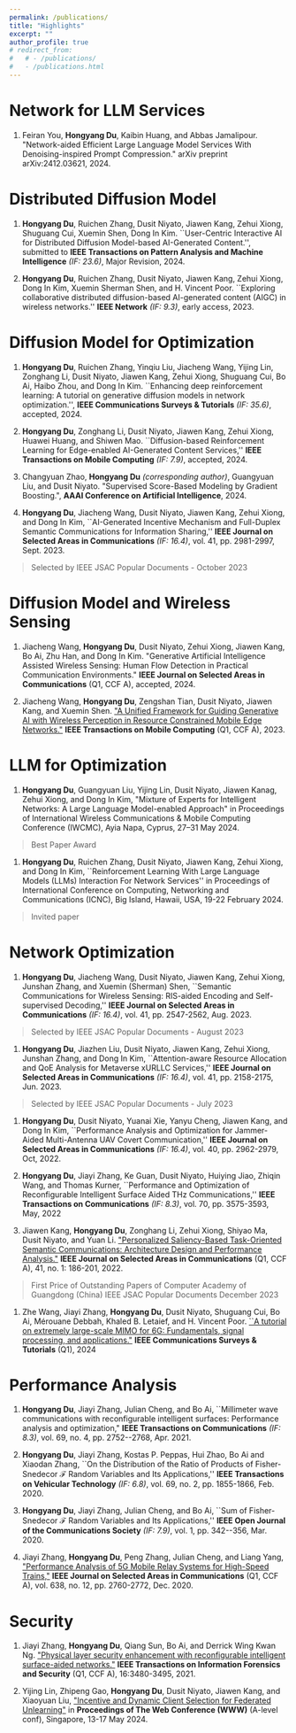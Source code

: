 ```yaml
---
permalink: /publications/
title: "Highlights"
excerpt: ""
author_profile: true
# redirect_from: 
#   # - /publications/
#   - /publications.html
---
```


# Network for LLM Services
1. Feiran You, **Hongyang Du**, Kaibin Huang, and Abbas Jamalipour. "Network-aided Efficient Large Language Model Services With Denoising-inspired Prompt Compression." arXiv preprint arXiv:2412.03621, 2024.

# Distributed Diffusion Model
1. **Hongyang Du**, Ruichen Zhang, Dusit Niyato, Jiawen Kang, Zehui Xiong, Shuguang Cui, Xuemin Shen, Dong In Kim. ``User-Centric Interactive AI for Distributed Diffusion Model-based AI-Generated Content.'', submitted to **IEEE Transactions on Pattern Analysis and Machine Intelligence** *(IF: 23.6)*, Major Revision, 2024.

1. **Hongyang Du**, Ruichen Zhang, Dusit Niyato, Jiawen Kang, Zehui Xiong, Dong In Kim, Xuemin Sherman Shen, and H. Vincent Poor. ``Exploring collaborative distributed diffusion-based AI-generated content (AIGC) in wireless networks.'' **IEEE Network** *(IF: 9.3)*, early access, 2023.

# Diffusion Model for Optimization
1. **Hongyang Du**, Ruichen Zhang, Yinqiu Liu, Jiacheng Wang, Yijing Lin, Zonghang Li, Dusit Niyato, Jiawen Kang, Zehui Xiong, Shuguang Cui, Bo Ai, Haibo Zhou, and Dong In Kim. ``Enhancing deep reinforcement learning: A tutorial on generative diffusion models in network optimization.'', **IEEE Communications Surveys & Tutorials** *(IF: 35.6)*, accepted, 2024.

1. **Hongyang Du**, Zonghang Li, Dusit Niyato, Jiawen Kang, Zehui Xiong, Huawei Huang, and Shiwen Mao. ``Diffusion-based Reinforcement Learning for Edge-enabled AI-Generated Content Services,'' **IEEE Transactions on Mobile Computing** *(IF: 7.9)*, accepted, 2024.

1. Changyuan Zhao, **Hongyang Du** *(corresponding author)*, Guangyuan Liu, and Dusit Niyato. "Supervised Score-Based Modeling by Gradient Boosting.", **AAAI Conference on Artificial Intelligence**, 2024.

1. **Hongyang Du**, Jiacheng Wang, Dusit Niyato, Jiawen Kang, Zehui Xiong, and Dong In Kim, ``AI-Generated Incentive Mechanism and Full-Duplex Semantic Communications for Information Sharing,'' **IEEE Journal on Selected Areas in Communications** *(IF: 16.4)*, vol. 41, pp. 2981-2997, Sept. 2023.
> Selected by IEEE JSAC Popular Documents - October 2023

# Diffusion Model and Wireless Sensing
1. Jiacheng Wang, **Hongyang Du**, Dusit Niyato, Zehui Xiong, Jiawen Kang, Bo Ai, Zhu Han, and Dong In Kim. "Generative Artificial Intelligence Assisted Wireless Sensing: Human Flow Detection in Practical Communication Environments." **IEEE Journal on Selected Areas in Communications** (Q1, CCF A), accepted, 2024. 

1. Jiacheng Wang, **Hongyang Du**, Zengshan Tian, Dusit Niyato, Jiawen Kang, and Xuemin Shen. ["A Unified Framework for Guiding Generative AI with Wireless Perception in Resource Constrained Mobile Edge Networks."](https://arxiv.org/abs/2309.01426) **IEEE Transactions on Mobile Computing** (Q1, CCF A), 2023.

# LLM for Optimization
1. **Hongyang Du**, Guangyuan Liu, Yijing Lin, Dusit Niyato, Jiawen Kanag, Zehui Xiong, and Dong In Kim, "Mixture of Experts for Intelligent Networks: A Large Language Model-enabled Approach" in Proceedings of International Wireless Communications & Mobile Computing Conference (IWCMC), Ayia Napa, Cyprus, 27–31 May 2024. 
> Best Paper Award

1. **Hongyang Du**, Ruichen Zhang, Dusit Niyato, Jiawen Kang, Zehui Xiong, and Dong In Kim, ``Reinforcement Learning With Large Language Models (LLMs) Interaction For Network Services'' in Proceedings of International Conference on Computing, Networking and Communications (ICNC), Big Island, Hawaii, USA, 19-22 February 2024. 
> Invited paper

# Network Optimization
1. **Hongyang Du**, Jiacheng Wang, Dusit Niyato, Jiawen Kang, Zehui Xiong, Junshan Zhang, and Xuemin (Sherman) Shen, ``Semantic Communications for Wireless Sensing: RIS-aided Encoding and Self-supervised Decoding,'' **IEEE Journal on Selected Areas in Communications** *(IF: 16.4)*, vol. 41, pp. 2547-2562, Aug. 2023.
> Selected by IEEE JSAC Popular Documents - August 2023

1. **Hongyang Du**, Jiazhen Liu, Dusit Niyato, Jiawen Kang, Zehui Xiong, Junshan Zhang, and Dong In Kim, ``Attention-aware Resource Allocation and QoE Analysis for Metaverse xURLLC Services,'' **IEEE Journal on Selected Areas in Communications** *(IF: 16.4)*, vol. 41, pp. 2158-2175, Jun. 2023.
> Selected by IEEE JSAC Popular Documents - July 2023

1. **Hongyang Du**, Dusit Niyato, Yuanai Xie, Yanyu Cheng, Jiawen Kang, and Dong In Kim, ``Performance Analysis and Optimization for Jammer-Aided Multi-Antenna UAV Covert Communication,'' **IEEE Journal on Selected Areas in Communications** *(IF: 16.4)*, vol. 40, pp. 2962-2979, Oct, 2022.

1. **Hongyang Du**, Jiayi Zhang, Ke Guan, Dusit Niyato, Huiying Jiao, Zhiqin Wang, and Thomas Kurner, ``Performance and Optimization of Reconfigurable Intelligent Surface Aided THz Communications,'' **IEEE Transactions on Communications** *(IF: 8.3)*, vol. 70, pp. 3575-3593, May, 2022

1. Jiawen Kang, **Hongyang Du**, Zonghang Li, Zehui Xiong, Shiyao Ma, Dusit Niyato, and Yuan Li. ["Personalized Saliency-Based Task-Oriented Semantic Communications: Architecture Design and Performance Analysis."](https://arxiv.org/pdf/2209.12274) **IEEE Journal on Selected Areas in Communications** (Q1, CCF A), 41, no. 1: 186-201, 2022. 
> First Price of Outstanding Papers of Computer Academy of Guangdong (China)
> IEEE JSAC Popular Documents December 2023

1. Zhe Wang, Jiayi Zhang, **Hongyang Du**, Dusit Niyato, Shuguang Cui, Bo Ai, Mérouane Debbah, Khaled B. Letaief, and H. Vincent Poor. [``A tutorial on extremely large-scale MIMO for 6G: Fundamentals, signal processing, and applications."](https://ieeexplore.ieee.org/abstract/document/10379539) **IEEE Communications Surveys & Tutorials** (Q1), 2024

# Performance Analysis
1. **Hongyang Du**, Jiayi Zhang, Julian Cheng, and Bo Ai, ``Millimeter wave communications with reconfigurable intelligent surfaces: Performance analysis and optimization," **IEEE Transactions on Communications** *(IF: 8.3)*, vol. 69, no. 4, pp. 2752--2768, Apr. 2021.

1. **Hongyang Du**, Jiayi Zhang, Kostas P. Peppas, Hui Zhao, Bo Ai and Xiaodan Zhang, ``On the Distribution of the Ratio of Products of Fisher-Snedecor $\mathcal{F}$ Random Variables and Its Applications,'' **IEEE Transactions on Vehicular Technology** *(IF: 6.8)*, vol. 69, no. 2, pp. 1855-1866, Feb. 2020.

1. **Hongyang Du**, Jiayi Zhang, Julian Cheng, and Bo Ai, ``Sum of Fisher-Snedecor $\mathcal{F}$ Random Variables and Its Applications,'' **IEEE Open Journal of the Communications Society** *(IF: 7.9)*, vol. 1, pp. 342--356, Mar. 2020.

1. Jiayi Zhang, **Hongyang Du**, Peng Zhang, Julian Cheng, and Liang Yang, ["Performance Analysis of 5G Mobile Relay Systems for High-Speed Trains,"](https://ieeexplore.ieee.org/document/9127464) **IEEE Journal on Selected Areas in Communications** (Q1, CCF A), vol. 638, no. 12, pp. 2760-2772, Dec. 2020.


# Security
1. Jiayi Zhang, **Hongyang Du**, Qiang Sun, Bo Ai, and Derrick Wing Kwan Ng. ["Physical layer security enhancement with reconfigurable intelligent surface-aided networks."](https://ieeexplore.ieee.org/abstract/document/9439833?casa_token=Ft37Yc-M8csAAAAA:pO6gg_LAGlSeM-KFlgj7qsHqQGetDcqFS53gKagSXPR6-gl6PwB1Qwkj62R4JGFcvoLDLAbGOg) **IEEE Transactions on Information Forensics and Security** (Q1, CCF A), 16:3480-3495, 2021.

1. Yijing Lin, Zhipeng Gao, **Hongyang Du**, Dusit Niyato, Jiawen Kang, and Xiaoyuan Liu, ["Incentive and Dynamic Client Selection for Federated Unlearning"](https://dl.acm.org/doi/abs/10.1145/3589334.3645462) in **Proceedings of The Web Conference (WWW)** (A-level conf), Singapore, 13-17 May 2024.
